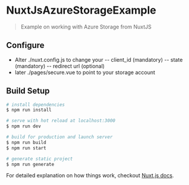 # NuxtJsAzureStorageExample

> Example on working with Azure Storage from NuxtJS

## Configure
- Alter ./nuxt.config.js to change your 
-- client_id (mandatory)
-- state (mandatory)
-- redirect url (optional)
- later ./pages/secure.vue to point to your storage account

## Build Setup

``` bash
# install dependencies
$ npm run install

# serve with hot reload at localhost:3000
$ npm run dev

# build for production and launch server
$ npm run build
$ npm run start

# generate static project
$ npm run generate
```

For detailed explanation on how things work, checkout [Nuxt.js docs](https://nuxtjs.org).
